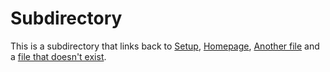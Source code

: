 # Subdirectory

This is a subdirectory that links back to [Setup](setup), [Homepage](index), [Another file](subdirectory/another-file) and a [file that doesn't exist](not-found).